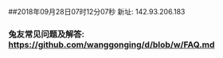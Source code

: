 ##2018年09月28日07时12分07秒 新址: 142.93.206.183
### 兔友常见问题及解答: https://github.com/wanggonging/d/blob/w/FAQ.md
